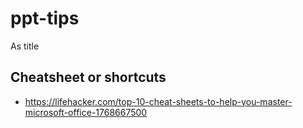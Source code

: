 # ppt-tips
As title


## Cheatsheet or shortcuts
* https://lifehacker.com/top-10-cheat-sheets-to-help-you-master-microsoft-office-1768667500
